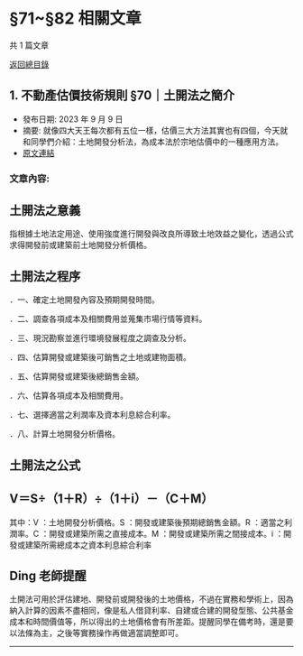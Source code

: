# §71~§82 相關文章

共 1 篇文章

[返回總目錄](00_總目錄.md)

## 1. 不動產估價技術規則 §70｜土開法之簡介

- 發布日期: 2023 年 9 月 9 日
- 摘要: 就像四大天王每次都有五位一樣，估價三大方法其實也有四個，今天就和同學們介紹：土地開發分析法，為成本法於宗地估價中的一種應用方法。
- [原文連結](https://www.jasper-realestate.com/%e4%b8%8d%e5%8b%95%e7%94%a2%e4%bc%b0%e5%83%b9%e6%8a%80%e8%a1%93%e8%a6%8f%e5%89%87-70-%e5%9c%9f%e9%96%8b%e6%b3%95-%e4%b9%8b%e7%b0%a1%e4%bb%8b/)

### 文章內容:

## 土開法之意義

指根據土地法定用途、使用強度進行開發與改良所導致土地效益之變化，透過公式求得開發前或建築前土地開發分析價格。

## 土開法之程序

．一、確定土地開發內容及預期開發時間。

．二、調查各項成本及相關費用並蒐集市場行情等資料。

．三、現況勘察並進行環境發展程度之調查及分析。

．四、估算開發或建築後可銷售之土地或建物面積。

．五、估算開發或建築後總銷售金額。

．六、估算各項成本及相關費用。

．七、選擇適當之利潤率及資本利息綜合利率。

．八、計算土地開發分析價格。

## 土開法之公式

## V＝S÷（1＋R）÷（1＋i）－（C＋M）

其中：V ：土地開發分析價格。S ：開發或建築後預期總銷售金額。R ：適當之利潤率。C ：開發或建築所需之直接成本。M ：開發或建築所需之間接成本。i ：開發或建築所需總成本之資本利息綜合利率

## Ding 老師提醒

土開法可用於評估建地、開發前或開發後的土地價格，不過在實務和學術上，因為納入計算的因素不盡相同，像是私人借貸利率、自建或合建的開發型態、公共基金成本和時間價值等，所以得出的土地價格會有所差距。提醒同學在備考時，還是要以法條為主，之後等實務操作再做適當調整即可。

---

